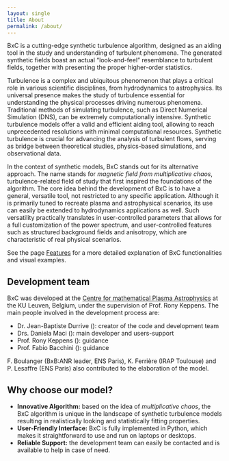 ```yaml
---
layout: single
title: About
permalink: /about/
---
```

BxC is a cutting-edge synthetic turbulence algorithm, designed as an aiding tool in the study and understanding of turbulent phenomena. The generated synthetic fields boast an actual “look-and-feel” resemblance to turbulent fields, together with presenting the proper higher-order statistics.

Turbulence is a complex and ubiquitous phenomenon that plays a critical role in various scientific disciplines, from hydrodynamics to astrophysics. Its universal presence makes the study of turbulence essential for understanding the physical processes driving numerous phenomena. Traditional methods of simulating turbulence, such as Direct Numerical Simulation (DNS), can be extremely computationally intensive. Synthetic turbulence models offer a valid and efficient aiding tool, allowing to reach unprecedented resolutions with minimal computational resources. Synthetic turbulence is crucial for advancing the analysis of turbulent flows, serving as bridge between theoretical studies, physics-based simulations, and observational data. 

In the context of synthetic models, BxC stands out for its alternative approach. The name stands for *magnetic field from multiplicative chaos*, turbulence-related field of study that first inspired the foundations of the algorithm. The core idea behind the development of BxC is to have a general, versatile tool, not restricted to any specific application. Although it is primarily tuned to recreate plasma and astrophysical scenarios, its use can easily be extended to hydrodynamics applications as well. Such versatility practically translates in user-controlled parameters that allows for a full customization of the power spectrum, and user-controlled features such as structured background fields and anisotropy, which are characteristic of real physical scenarios. 

See the page [Features](/features.markdown) for a more detailed explanation of BxC functionalities and visual examples.  

## Development team
BxC was developed at the [Centre for mathematical Plasma Astrophysics](https://wis.kuleuven.be/CmPA) at the KU Leuven, Belgium, under the supervision of Prof. Rony Keppens. The main people involved in the development process are:
- Dr. Jean-Baptiste Durrive  ([<i class="fas fa-envelope" aria-hidden="true"></i>](mailto:jdurrive@irap.omp.eu)): creator of the code and development team
- Drs. Daniela Maci ([<i class="fas fa-envelope" aria-hidden="true"></i>](mailto:daniela.maci@kuleuven.be)): main developer and users-support
- Prof. Rony Keppens ([<i class="fas fa-envelope" aria-hidden="true"></i>](mailto:rony.keppens@kuleuven.be)): guidance
- Prof. Fabio Bacchini ([<i class="fas fa-envelope" aria-hidden="true"></i>](mailto:fabio.bacchini@kuleuven.be)): guidance

F. Boulanger (BxB:ANR leader, ENS Paris), K. Ferrière (IRAP Toulouse) and P. Lesaffre (ENS Paris) also contributed to the elaboration of the model. 

## Why choose our model? 
- **Innovative Algorithm:** based on the idea of *multiplicative chaos*, the BxC algorithm is unique in the landscape of synthetic turbulence models resulting in realistically looking and statistically fitting properties.
- **User-Friendly Interface:**  BxC is fully implemented in Python, which makes it straightforward to use and run on laptops or desktops.
- **Reliable Support:** the development team can easily be contacted and is available to help in case of need.